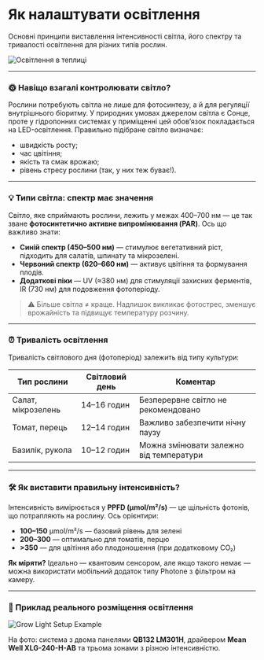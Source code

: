 # Як налаштувати освітлення

Основні принципи виставлення інтенсивності світла, його спектру та тривалості освітлення для різних типів рослин.

![Освітлення в теплиці](https://external-content.duckduckgo.com/iu/?u=https%3A%2F%2Findoorgardening.com%2Fwp-content%2Fuploads%2F2019%2F09%2Fhydroponic-grow-lights.jpg&f=1&nofb=1&ipt=4c3b2b0ff031eee285dbbeca7eae2166e4af281ed3641a3c4edabb5b3f7b6ada)

---

### 🌞 Навіщо взагалі контролювати світло?

Рослини потребують світла не лише для фотосинтезу, а й для регуляції внутрішнього біоритму. У природних умовах джерелом світла є Сонце, проте у гідропонних системах у приміщенні цей обов’язок покладається на LED-освітлення. Правильно підібране світло визначає:

- швидкість росту;
- час цвітіння;
- якість та смак врожаю;
- рівень стресу рослини (так, у них теж буває!).

---

### 💡 Типи світла: спектр має значення

Світло, яке сприймають рослини, лежить у межах 400–700 нм — це так зване **фотосинтетично активне випромінювання (PAR)**. Ось що важливо знати:

- **Синій спектр (450–500 нм)** — стимулює вегетативний ріст, підходить для салатів, шпинату та мікрозелені.
- **Червоний спектр (620–660 нм)** — активує цвітіння та формування плодів.
- **Додаткові піки** — UV (≈380 нм) для стимуляції захисних ферментів, IR (730 нм) для подовження фотоперіоду.

> ⚠️ Більше світла ≠ краще. Надлишок викликає фотострес, зменшує врожайність та підвищує температуру розчину.

---

### ⏰ Тривалість освітлення

Тривалість світлового дня (фотоперіод) залежить від типу культури:

| Тип рослини        | Світловий день | Коментар                                |
| ------------------ | -------------- | --------------------------------------- |
| Салат, мікрозелень | 14–16 годин    | Безперервне світло не рекомендовано     |
| Томат, перець      | 12–14 годин    | Важливо забезпечити нічну паузу         |
| Базилік, рукола    | 10–12 годин    | Можна змінювати залежно від температури |

---

### 🛠 Як виставити правильну інтенсивність?

Інтенсивність вимірюється у **PPFD (µmol/m²/s)** — це щільність фотонів, що потрапляють на рослину. Ось орієнтири:

- **100–150** µmol/m²/s — базовий рівень для зелені
- **200–300** — оптимально для томатів, перцю
- **>350** — для цвітіння або плодоношення (при додатковому CO₂)

**Як міряти?** Ідеально — квантовим сенсором, але якщо такого немає — можна використати мобільний додаток типу Photone з фільтром на камеру.

---

### 📸 Приклад реального розміщення освітлення

![Grow Light Setup Example](https://ae-pic-a1.aliexpress-media.com/kf/S96688dbeb4a74abaad1661e83d3b61edV.jpg_960x960q75.jpg_.avif)

На фото: система з двома панелями **QB132 LM301H**, драйвером **Mean Well XLG-240-H-AB** та трьома зонами з різною інтенсивністю.
